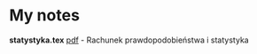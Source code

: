 # My notes
**statystyka.tex** [pdf](https://github.com/mpodmokly/notes/blob/main/statystyka.pdf) - Rachunek prawdopodobieństwa i statystyka
